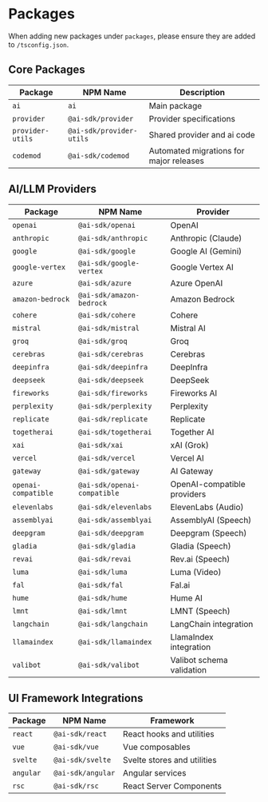 # Packages

When adding new packages under `packages`, please ensure they are added to `/tsconfig.json`.

## Core Packages

| Package          | NPM Name                 | Description                             |
| ---------------- | ------------------------ | --------------------------------------- |
| `ai`             | `ai`                     | Main package                            |
| `provider`       | `@ai-sdk/provider`       | Provider specifications                 |
| `provider-utils` | `@ai-sdk/provider-utils` | Shared provider and ai code             |
| `codemod`        | `@ai-sdk/codemod`        | Automated migrations for major releases |

## AI/LLM Providers

| Package             | NPM Name                    | Provider                    |
| ------------------- | --------------------------- | --------------------------- |
| `openai`            | `@ai-sdk/openai`            | OpenAI                      |
| `anthropic`         | `@ai-sdk/anthropic`         | Anthropic (Claude)          |
| `google`            | `@ai-sdk/google`            | Google AI (Gemini)          |
| `google-vertex`     | `@ai-sdk/google-vertex`     | Google Vertex AI            |
| `azure`             | `@ai-sdk/azure`             | Azure OpenAI                |
| `amazon-bedrock`    | `@ai-sdk/amazon-bedrock`    | Amazon Bedrock              |
| `cohere`            | `@ai-sdk/cohere`            | Cohere                      |
| `mistral`           | `@ai-sdk/mistral`           | Mistral AI                  |
| `groq`              | `@ai-sdk/groq`              | Groq                        |
| `cerebras`          | `@ai-sdk/cerebras`          | Cerebras                    |
| `deepinfra`         | `@ai-sdk/deepinfra`         | DeepInfra                   |
| `deepseek`          | `@ai-sdk/deepseek`          | DeepSeek                    |
| `fireworks`         | `@ai-sdk/fireworks`         | Fireworks AI                |
| `perplexity`        | `@ai-sdk/perplexity`        | Perplexity                  |
| `replicate`         | `@ai-sdk/replicate`         | Replicate                   |
| `togetherai`        | `@ai-sdk/togetherai`        | Together AI                 |
| `xai`               | `@ai-sdk/xai`               | xAI (Grok)                  |
| `vercel`            | `@ai-sdk/vercel`            | Vercel AI                   |
| `gateway`           | `@ai-sdk/gateway`           | AI Gateway                  |
| `openai-compatible` | `@ai-sdk/openai-compatible` | OpenAI-compatible providers |
| `elevenlabs`        | `@ai-sdk/elevenlabs`        | ElevenLabs (Audio)          |
| `assemblyai`        | `@ai-sdk/assemblyai`        | AssemblyAI (Speech)         |
| `deepgram`          | `@ai-sdk/deepgram`          | Deepgram (Speech)           |
| `gladia`            | `@ai-sdk/gladia`            | Gladia (Speech)             |
| `revai`             | `@ai-sdk/revai`             | Rev.ai (Speech)             |
| `luma`              | `@ai-sdk/luma`              | Luma (Video)                |
| `fal`               | `@ai-sdk/fal`               | Fal.ai                      |
| `hume`              | `@ai-sdk/hume`              | Hume AI                     |
| `lmnt`              | `@ai-sdk/lmnt`              | LMNT (Speech)               |
| `langchain`         | `@ai-sdk/langchain`         | LangChain integration       |
| `llamaindex`        | `@ai-sdk/llamaindex`        | LlamaIndex integration      |
| `valibot`           | `@ai-sdk/valibot`           | Valibot schema validation   |

## UI Framework Integrations

| Package   | NPM Name          | Framework                   |
| --------- | ----------------- | --------------------------- |
| `react`   | `@ai-sdk/react`   | React hooks and utilities   |
| `vue`     | `@ai-sdk/vue`     | Vue composables             |
| `svelte`  | `@ai-sdk/svelte`  | Svelte stores and utilities |
| `angular` | `@ai-sdk/angular` | Angular services            |
| `rsc`     | `@ai-sdk/rsc`     | React Server Components     |
